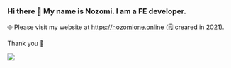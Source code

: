 ### Hi there 👋 My name is Nozomi. I am a FE developer.


🌐 Please visit my website at https://nozomione.online (🗒️ creared in 2021).

Thank you 🙂 




![](https://komarev.com/ghpvc/?username=nozomione&color=lightgray)
<!--
**nozomione/nozomione** is a ✨ _special_ ✨ repository because its `README.md` (this file) appears on your GitHub profile.

![](https://komarev.com/ghpvc/?username=nozomione&color=lightgray)

Here are some ideas to get you started:

- 🔭 I’m currently working on ...
- 🌱 I’m currently learning ...
- 👯 I’m looking to collaborate on ...
- 🤔 I’m looking for help with ...
- 💬 Ask me about ...
- 📫 How to reach me: ...
- 😄 Pronouns: ...
- ⚡ Fun fact: ...
-->

